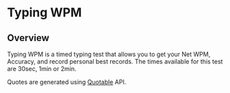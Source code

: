 # Typing WPM

## Overview

Typing WPM is a timed typing test that allows you to get your Net WPM, Accuracy, and record personal best records.  The times available for this test are 30sec, 1min or 2min.  

Quotes are generated using [Quotable](https://github.com/lukePeavey/quotable) API.

